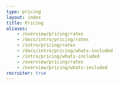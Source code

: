 ```yaml
---
type: pricing
layout: index
title: Pricing
aliases:
    - /overview/pricing/rates
    - /docs/intro/pricing/rates
    - /intro/pricing/rates
    - /docs/intro/pricing/whats-included
    - /intro/pricing/whats-included
    - /overview/pricing/rates
    - /overview/pricing/whats-included
recruiter: true
---
```

